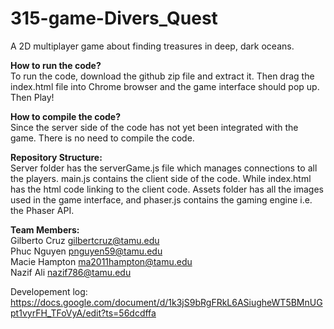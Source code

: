 # 315-game-Divers_Quest
A 2D multiplayer game about finding treasures in deep, dark oceans.

**How to run the code?**  
To run the code, download the github zip file and extract it. Then drag the index.html file into Chrome browser and the game interface should pop up. Then Play!

**How to compile the code?**  
Since the server side of the code has not yet been integrated with the game. There is no need to compile the code.

**Repository Structure:**  
Server folder has the serverGame.js file which manages connections to all the players. main.js contains the client side of the code. While index.html has the html code linking to the client code. Assets folder has all the images used in the game interface, and phaser.js contains the gaming engine i.e. the Phaser API.

**Team Members:**  
Gilberto Cruz   gilbertcruz@tamu.edu  
Phuc Nguyen     pnguyen59@tamu.edu  
Macie Hampton   ma2011hampton@tamu.edu  
Nazif Ali       nazif786@tamu.edu  
  
Developement log: https://docs.google.com/document/d/1k3jS9bRgFRkL6ASiugheWT5BMnUGpt1vyrFH_TFoVyA/edit?ts=56dcdffa 

